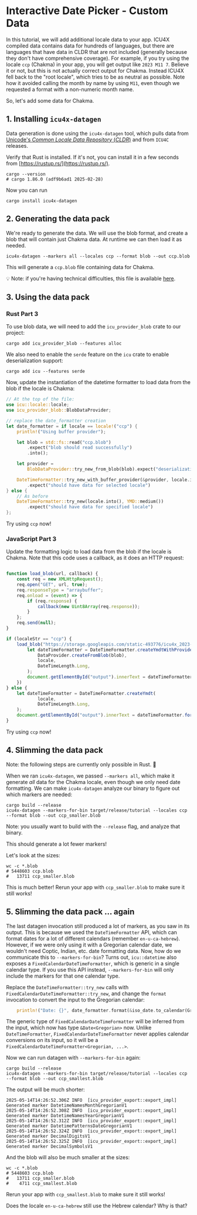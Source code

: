 # Interactive Date Picker - Custom Data

In this tutorial, we will add additional locale data to your app. ICU4X compiled data contains data for hundreds of languages, but there are languages that have data in CLDR that are not included (generally because they don't have comprehensive coverage). For example, if you try using the locale `ccp` (Chakma) in your app, you will get output like `2023 M11 7`. Believe it or not, but this is not actually correct output for Chakma. Instead ICU4X fell back to the "root locale", which tries to be as neutral as possible. Note how it avoided calling the month by name by using `M11`, even though we requested a format with a non-numeric month name.

So, let's add some data for Chakma.

## 1. Installing `icu4x-datagen`

Data generation is done using the `icu4x-datagen` tool, which pulls data from [Unicode's *Common Locale Data Repository* (*CLDR*)](http://cldr.unicode.org/index/downloads) and from `ICU4C` releases.

Verify that Rust is installed. If it's not, you can install it in a few seconds from [https://rustup.rs/](https://rustup.rs/).

```console
cargo --version
# cargo 1.86.0 (adf9b6ad1 2025-02-28)
```

Now you can run

```console
cargo install icu4x-datagen
```

## 2. Generating the data pack

We're ready to generate the data. We will use the blob format, and create a blob that will contain just Chakma data. At runtime we can then load it as needed.

```console
icu4x-datagen --markers all --locales ccp --format blob --out ccp.blob
```

This will generate a `ccp.blob` file containing data for Chakma.

💡 Note: if you're having technical difficulties, this file is available [here](https://storage.googleapis.com/static-493776/icu4x_2023-11-03/ccp.blob).


## 3. Using the data pack

### Rust Part 3

To use blob data, we will need to add the `icu_provider_blob` crate to our project:

```console
cargo add icu_provider_blob --features alloc
```

We also need to enable the `serde` feature on the `icu` crate to enable deserialization support:

```console
cargo add icu --features serde
```

Now, update the instantiation of the datetime formatter to load data from the blob if the
locale is Chakma:

```rust
// At the top of the file:
use icu::locale::locale;
use icu_provider_blob::BlobDataProvider;

// replace the date_formatter creation
let date_formatter = if locale == locale!("ccp") {
    println!("Using buffer provider");

    let blob = std::fs::read("ccp.blob")
        .expect("blob should read successfully")
        .into();

    let provider =
        BlobDataProvider::try_new_from_blob(blob).expect("deserialization should succeed");

    DateTimeFormatter::try_new_with_buffer_provider(&provider, locale.into(), YMD::medium())
        .expect("should have data for selected locale")
} else {
    // As before
    DateTimeFormatter::try_new(locale.into(), YMD::medium())
        .expect("should have data for specified locale")
};
```

Try using `ccp` now!

### JavaScript Part 3

Update the formatting logic to load data from the blob if the locale is Chakma. Note that this code uses a callback, as it does an HTTP request:

```javascript

function load_blob(url, callback) {
    const req = new XMLHttpRequest();
    req.open("GET", url, true);
    req.responseType = "arraybuffer";
    req.onload = (event) => {
        if (req.response) {
            callback(new Uint8Array(req.response));
        }
    };
    req.send(null);
}

if (localeStr == "ccp") {
    load_blob("https://storage.googleapis.com/static-493776/icu4x_2023-11-03/ccp.blob", (blob) => {
        let dateTimeFormatter = DateTimeFormatter.createYmdtWithProvider(
            DataProvider.createFromBlob(blob),
            locale,
            DateTimeLength.Long,
        );
        document.getElementById("output").innerText = dateTimeFormatter.formatIso(isoDate, time);
    })
} else {
    let dateTimeFormatter = DateTimeFormatter.createYmdt(
            locale,
            DateTimeLength.Long,
    );
    document.getElementById("output").innerText = dateTimeFormatter.formatIso(isoDate, time);
}
```

Try using `ccp` now!

## 4. Slimming the data pack

Note: the following steps are currently only possible in Rust. 🤷

When we ran `icu4x-datagen`, we passed `--markers all`, which make it generate *all* data for the Chakma locale, even though we only need date formatting. We can make `icu4x-datagen` analyze our binary to figure out which markers are needed:

```console
cargo build --release
icu4x-datagen --markers-for-bin target/release/tutorial --locales ccp --format blob --out ccp_smaller.blob
```

Note: you usually want to build with the `--release` flag, and analyze that binary.

This should generate a lot fewer markers!

Let's look at the sizes:

```console
wc -c *.blob
# 5448603 ccp.blob
#   13711 ccp_smaller.blob
```

This is much better! Rerun your app with `ccp_smaller.blob` to make sure it still works!

## 5. Slimming the data pack ... again

The last datagen invocation still produced a lot of markers, as you saw in its output. This is because we used the `DateTimeFormatter` API, which can format dates for a lot of different calendars (remember `en-u-ca-hebrew`). However, if we were only using it with a Gregorian calendar date, we wouldn't need Coptic, Indian, etc. date formatting data. Now, how do we communicate this to `--markers-for-bin`? Turns out, `icu::datetime` also exposes a `FixedCalendarDateTimeFormatter`, which is generic in a single calendar type. If you use this API instead, `--markers-for-bin` will only include the markers for that one calendar type.

Replace the `DateTimeFormatter::try_new` calls with `FixedCalendarDateTimeFormatter::try_new`, and change the `format` invocation to convert the input to the Gregorian calendar:

```rust
    println!("Date: {}", date_formatter.format(&iso_date.to_calendar(Gregorian)));
```

The generic type of `FixedCalendarDateTimeFormatter` will be inferred from the input, which now has type `&Date<Gregorian>` now. Unlike `DateTimeFormatter`, `FixedCalendarDateTimeFormatter` never applies calendar conversions on its input, so it will be a `FixedCalendarDateTimeFormatter<Gregorian, ...>`.

Now we can run datagen with `--markers-for-bin` again:

```console
cargo build --release
icu4x-datagen --markers-for-bin target/release/tutorial --locales ccp --format blob --out ccp_smallest.blob
```

The output will be much shorter:

```console
2025-05-14T14:26:52.306Z INFO  [icu_provider_export::export_impl] Generated marker DatetimeNamesMonthGregorianV1
2025-05-14T14:26:52.308Z INFO  [icu_provider_export::export_impl] Generated marker DatetimeNamesYearGregorianV1
2025-05-14T14:26:52.312Z INFO  [icu_provider_export::export_impl] Generated marker DatetimePatternsDateGregorianV1
2025-05-14T14:26:52.324Z INFO  [icu_provider_export::export_impl] Generated marker DecimalDigitsV1
2025-05-14T14:26:52.325Z INFO  [icu_provider_export::export_impl] Generated marker DecimalSymbolsV1
```

And the blob will also be much smaller at the sizes:

```console
wc -c *.blob
# 5448603 ccp.blob
#   13711 ccp_smaller.blob
#    4711 ccp_smallest.blob
```

Rerun your app with `ccp_smallest.blob` to make sure it still works!

Does the locale `en-u-ca-hebrew` still use the Hebrew calendar? Why is that?